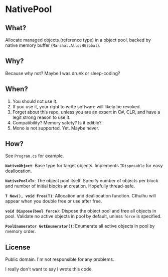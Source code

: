 NativePool
==========

What?
-----
Allocate managed objects (reference type) in a object pool,
backed by native memory buffer (`Marshal.AllocHGlobal`).

Why?
----
Because why not? Maybe I was drunk or sleep-coding?

When?
-----
1. You should not use it.
2. If you use it, your right to write software will likely be revoked.
3. Forget about this repo, unless you are an expert in C#, CLR, and have a legit strong reason to use it.
4. Compatibility? Memory safety? Is it edible?
6. Mono is not supported. Yet. Maybe never.

How?
----
See `Program.cs` for example.

**`NativeObject`**:
Base type for target objects.
Implements `IDisposable` for easy deallocation.

**`NativePool<T>`**:
The object pool itself.
Specify number of objects per block and number of initial blocks at creation.
Hopefully thread-safe.

**`T New(), void Free(T)`**:
Allocation and deallocation function.
Cthulhu will appear when you double free or use after free.

**`void Dispose(bool force)`**:
Dispose the object pool and free all objects in pool.
Validate no active objects in pool by default, unless `force` is specified.

**`PoolEnumerator GetEnumerator()`**:
Enumerate all active objects in pool by memory order.

License
-------
Public domain. I'm not responsible for any problems.

I really don't want to say I wrote this code.

